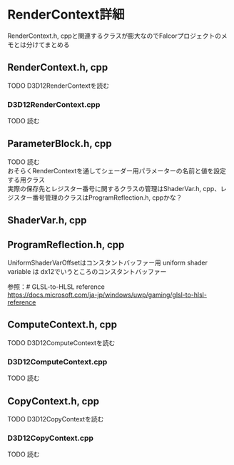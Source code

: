 # RenderContext詳細

RenderContext.h, cppと関連するクラスが膨大なのでFalcorプロジェクトのメモとは分けてまとめる  

## RenderContext.h, cpp
TODO    D3D12RenderContextを読む  


### D3D12RenderContext.cpp
TODO   読む  

## ParameterBlock.h, cpp
TODO   読む  
おそらくRenderContextを通してシェーダー用パラメーターの名前と値を設定する用クラス  
実際の保存先とレジスター番号に関するクラスの管理はShaderVar.h, cpp、レジスター番号管理のクラスはProgramReflection.h, cppかな？  

## ShaderVar.h, cpp
 
## ProgramReflection.h, cpp
UniformShaderVarOffsetはコンスタントバッファー用
 uniform shader variable は dx12でいうところのコンスタントバッファー  


 参照：# GLSL-to-HLSL reference  
 https://docs.microsoft.com/ja-jp/windows/uwp/gaming/glsl-to-hlsl-reference

## ComputeContext.h, cpp
TODO    D3D12ComputeContextを読む  


### D3D12ComputeContext.cpp
TODO   読む  



## CopyContext.h, cpp
TODO  D3D12CopyContextを読む  


### D3D12CopyContext.cpp
TODO  読む  

<!--stackedit_data:
eyJoaXN0b3J5IjpbMTg1ODQ1MDQyNiw5MDc3ODI4NjcsLTIzND
M0MzgzNiwxNjU0NTIyNjA0XX0=
-->